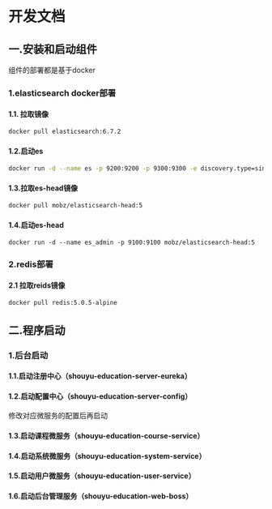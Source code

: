 # 开发文档
## 一.安装和启动组件
组件的部署都是基于docker
### 1.elasticsearch docker部署
#### 1.1. 拉取镜像

```bash
docker pull elasticsearch:6.7.2
```
#### 1.2.启动es
```bash
docker run -d --name es -p 9200:9200 -p 9300:9300 -e discovery.type=single-node  elasticsearch:6.7.2
```
#### 1.3.拉取es-head镜像
```bash
docker pull mobz/elasticsearch-head:5
```
#### 1.4.启动es-head
```
docker run -d --name es_admin -p 9100:9100 mobz/elasticsearch-head:5
```
### 2.redis部署
#### 2.1 拉取reids镜像
```bash
docker pull redis:5.0.5-alpine
```
## 二.程序启动
### 1.后台启动
#### 1.1.启动注册中心（shouyu-education-server-eureka）
#### 1.2.启动配置中心（shouyu-education-server-config）
修改对应微服务的配置后再启动
#### 1.3.启动课程微服务（shouyu-education-course-service）
#### 1.4.启动系统微服务（shouyu-education-system-service）
#### 1.5.启动用户微服务（shouyu-education-user-service）
#### 1.6.启动后台管理服务（shouyu-education-web-boss）
